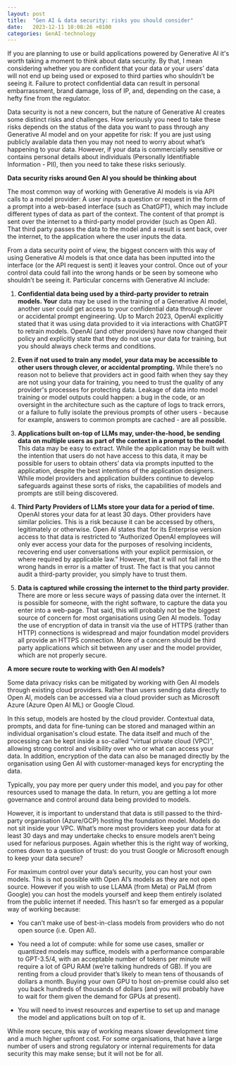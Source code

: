 ```yaml
---
layout: post
title:  "Gen AI & data security: risks you should consider"
date:   2023-12-11 10:08:26 +0100
categories: GenAI-technology
---
```

If you are planning to use or build applications powered by Generative AI it's worth taking a moment to think about data security. By that, I mean considering whether you are confident that your data or your users’ data will not end up being used or exposed to third parties who shouldn’t be seeing it. Failure to protect confidential data can result in personal embarrassment,  brand damage, loss of IP, and, depending on the case, a hefty fine from the regulator.

Data security is not a new concern, but the nature of Generative AI creates some distinct risks and challenges. How seriously you need to take these risks depends on the status of the data you want to pass through any Generative AI model and on your appetite for risk: If you are just using publicly available data then you may not need to worry about what’s happening to your data. However, if your data is commercially sensitive or contains personal details about individuals (Personally Identifiable Information - PII), then you need to take these risks seriously.

**Data security risks around Gen AI you should be thinking about**

The most common way of working with Generative AI models is via API calls to a model provider: A user inputs a question or request in the form of a prompt into a web-based interface (such as ChatGPT), which may include different types of data as part of the context. The content of that prompt is sent over the internet to a third-party model provider (such as Open AI).  That third party passes the data to the model and a result is sent back, over the internet, to the application where the user inputs the data. 

From a data security point of view, the biggest concern with this way of using Generative AI models is that once data has been inputted into the interface (or the API request is sent) it leaves your control. Once out of your control data could fall into the wrong hands or be seen by someone who shouldn’t be seeing it. Particular concerns with Generative AI include:

1. **Confidential data being used by a third-party provider to retrain models. Your** data may be used in the training of a Generative AI model, another user could get access to your confidential data through clever or accidental prompt engineering. Up to March 2023, OpenAI explicitly stated that it was using data provided to it via interactions with ChatGPT to retrain models. OpenAI (and other providers) have now changed their policy and explicitly state that they do not use your data for training, but you should always check terms and conditions.

2. **Even if not used to train any model, your data may be accessible to other users through clever, or accidental prompting.** While there’s no reason not to believe that providers act in good faith when they say they are not using your data for training, you need to trust the quality of any provider's processes for protecting data. Leakage of data into model training or model outputs could happen: a bug in the code, or an oversight in the architecture such as the capture of logs to track errors, or a failure to fully isolate the previous prompts of other users - because for example, answers to common prompts are cached -  are all possible. 

3. **Applications built on-top of LLMs may, under-the-hood, be sending data on multiple users as part of the context in a prompt to the model**. This data may be easy to extract.  While the application may be built with the intention that users do not have access to this data, it may be possible for users to obtain others’ data via prompts inputted to the application, despite the best intentions of the application designers. While model providers and application builders continue to develop safeguards against these sorts of risks, the capabilities of models and prompts are still being discovered. 

4. **Third Party Providers of LLMs store your data for a period of time.** OpenAI stores your data for at least 30 days. Other providers have similar policies. This is a risk because it can be accessed by others, legitimately or otherwise. Open AI states that for its Enterprise version access to that data is restricted to “Authorized OpenAI employees will only ever access your data for the purposes of resolving incidents, recovering end user conversations with your explicit permission, or where required by applicable law.” However, that it will not fall into the wrong hands in error is a matter of trust. The fact is that you cannot audit a third-party provider, you simply have to trust them.

5. **Data is captured while crossing the internet to the third party provider.** There are more or less secure ways of passing data over the internet. It is possible for someone, with the right software, to capture the data you enter into a web-page. That said, this will probably not be the biggest source of concern for most organisations using Gen AI models. Today the use of  encryption of data in transit via the use of HTTPS (rather than HTTP) connections is widespread and major foundation model providers all provide an HTTPS connection. More of a concern should be third party applications which sit between any user and the model provider, which are not properly secure. 

**A more secure route to working with Gen AI models?**

Some data privacy risks can be mitigated by working with Gen AI models through existing cloud providers. Rather than users sending data directly to Open AI, models can be accessed via a cloud provider such as Microsoft Azure (Azure Open AI ML) or Google Cloud.

In this setup, models are hosted by the cloud provider. Contextual data, prompts, and data for fine-tuning can be stored and managed within an individual organisation's cloud estate. The data itself and much of the processing can be kept inside a so-called “virtual private cloud (VPC)”, allowing strong control and visibility over who or what can access your data. In addition, encryption of the data can also be managed directly by the organisation using Gen AI with customer-managed keys for encrypting the data. 

Typically, you pay more per query under this model, and you pay for other resources used to manage the data. In return, you are getting a lot more governance and control around data being provided to models. 

However, it is important to understand that data is still passed to the third-party organisation (Azure/GCP) hosting the foundation model. Models do not sit inside your VPC. What’s more most providers keep your data for at least 30 days and may undertake checks to ensure models aren’t being used for nefarious purposes. Again whether this is the right way of working, comes down to a question of trust: do you trust Google or Microsoft enough to keep your data secure?

For maximum control over your data’s security, you can host your own models. This is not possible with Open AI’s models as they are not open source. However if you wish to use LLAMA (from Meta) or PaLM (from Google) you can host the models yourself and keep them entirely isolated from the public internet if needed. This hasn’t so far emerged as a popular way of working because:

- You can’t make use of best-in-class models from providers who do not open source (i.e. Open AI).

- You need a lot of compute: while for some use cases, smaller or quantized models may suffice, models with a performance comparable to GPT-3.5/4, with an acceptable number of tokens per minute will require a lot of GPU RAM (we’re talking hundreds of GB). If you are renting from a cloud provider that’s likely to mean tens of thousands of dollars a month. Buying your own GPU to host on-premise could also set you back hundreds of thousands of dollars (and you will probably have to wait for them given the demand for GPUs at present).

- You will need to invest resources and expertise to set up and manage the model and applications built on top of it. 

While more secure, this way of working means slower development time and a much higher upfront cost. For some organisations, that have a large number of users and strong regulatory or internal requirements for data security this may make sense; but it will not be for all.